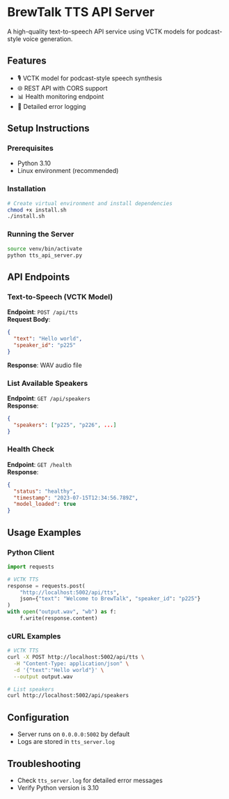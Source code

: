 # BrewTalk TTS API Server

A high-quality text-to-speech API service using VCTK models for podcast-style voice generation.

## Features
- 🎙️ VCTK model for podcast-style speech synthesis
- 🌐 REST API with CORS support
- 📊 Health monitoring endpoint
- 📝 Detailed error logging

## Setup Instructions

### Prerequisites
- Python 3.10
- Linux environment (recommended)

### Installation
```bash
# Create virtual environment and install dependencies
chmod +x install.sh
./install.sh
```

### Running the Server
```bash
source venv/bin/activate
python tts_api_server.py
```

## API Endpoints

### Text-to-Speech (VCTK Model)
**Endpoint**: `POST /api/tts`  
**Request Body**:
```json
{
  "text": "Hello world",
  "speaker_id": "p225"
}
```

**Response**: WAV audio file



### List Available Speakers
**Endpoint**: `GET /api/speakers`  
**Response**:
```json
{
  "speakers": ["p225", "p226", ...]
}
```

### Health Check
**Endpoint**: `GET /health`  
**Response**:
```json
{
  "status": "healthy",
  "timestamp": "2023-07-15T12:34:56.789Z",
  "model_loaded": true
}
```

## Usage Examples

### Python Client
```python
import requests

# VCTK TTS
response = requests.post(
    "http://localhost:5002/api/tts",
    json={"text": "Welcome to BrewTalk", "speaker_id": "p225"}
)
with open("output.wav", "wb") as f:
    f.write(response.content)


```

### cURL Examples
```bash
# VCTK TTS
curl -X POST http://localhost:5002/api/tts \
  -H "Content-Type: application/json" \
  -d '{"text":"Hello world"}' \
  --output output.wav

# List speakers
curl http://localhost:5002/api/speakers
```

## Configuration
- Server runs on `0.0.0.0:5002` by default
- Logs are stored in `tts_server.log`

## Troubleshooting
- Check `tts_server.log` for detailed error messages
- Verify Python version is 3.10
